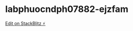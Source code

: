 # labphuocndph07882-ejzfam

[Edit on StackBlitz ⚡️](https://stackblitz.com/edit/labphuocndph07882-ejzfam)